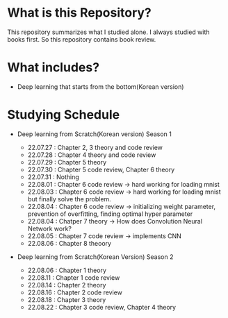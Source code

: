 # What is this Repository?
This repository summarizes what I studied alone. I always studied with books first. So this repository contains book review.

# What includes?
+ Deep learning that starts from the bottom(Korean version)

# Studying Schedule
+ Deep learning from Scratch(Korean version) Season 1
  + 22.07.27 : Chapter 2, 3 theory and code review
  + 22.07.28 : Chapter 4 theory and code review
  + 22.07.29 : Chapter 5 theory
  + 22.07.30 : Chapter 5 code review, Chapter 6 theory
  + 22.07.31 : Nothing
  + 22.08.01 : Chapter 6 code review -> hard working for loading mnist
  + 22.08.03 : Chapter 6 code review -> hard working for loading mnist but finally solve the problem. 
  + 22.08.04 : Chapter 6 code review -> initializing weight parameter, prevention of overfitting, finding optimal hyper parameter
  + 22.08.04 : Chatper 7 theory -> How does Convolution Neural Network work?
  + 22.08.05 : Chapter 7 code review -> implements CNN  
  + 22.08.06 : Chapter 8 theoory
  
+ Deep learning from Scratch(Korean Version) Season 2
  + 22.08.06 : Chapter 1 theory
  + 22.08.11 : Chapter 1 code review
  + 22.08.14 : Chapter 2 theory
  + 22.08.16 : Chapter 2 code review
  + 22.08.18 : Chapter 3 theory
  + 22.08.22 : Chapter 3 code review, Chapter 4 theory
